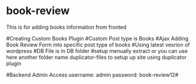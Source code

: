 # book-review
This is for adding books information from fronted

#Creating Custom Books Plugin
#Custom Post type is Books
#Ajax Adding Book Review Form into specific post type of books 
#Using latest vesrion of wordpress 
#DB File is in DB folder
#setup menually extract
or you can use here another folder name duplicator-files to setup up site using duplicator plugin

#Backend Admin Access
username: admin
password: book-review12#